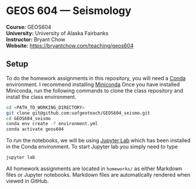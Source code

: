 # GEOS 604 &mdash; Seismology   

**Course:** GEOS604   
**University:** University of Alaska Fairbanks    
**Instructor:** Bryant Chow  
**Website:** https://bryantchow.com/teaching/geos604

## Setup

To do the homework assignments in this repository, you will need a [Conda](https://anaconda.org/anaconda/conda) environment. I recommend installing [Miniconda](https://docs.anaconda.com/miniconda/install/#quick-command-line-install)
Once you have installed Miniconda, run the following commands to clone the class repository and install the class environment.
```bash
cd <PATH_TO_WORKING_DIRECTORY>
git clone git@github.com:uafgeoteach/GEOS604_seismo.git
cd GEOS604_seismo
conda env create -f environment.yml
conda activate geos604
```

To run the notebooks, we will be using [Jupyter Lab](https://jupyter.org/) which has been installed in the Conda environment. To start Jupyter lab you simply need to type
```bash
jupyter lab
```

All homework assignments are located in `homeworks/` as either Markdown files or Jupyter notebooks. Markdown files are automatically rendered when viewed in GitHub. 
